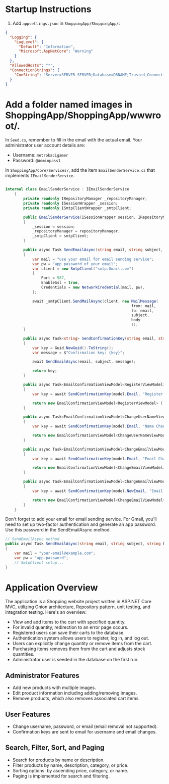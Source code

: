 # Startup Instructions

1. Add `appsettings.json` in `ShoppingApp/ShoppingApp/`:

```json
{
  "Logging": {
    "LogLevel": {
      "Default": "Information",
      "Microsoft.AspNetCore": "Warning"
    }
  },
  "AllowedHosts": "*",
  "ConnectionStrings": {
    "ConString": "Server=SERVER-SERVER;Database=DBNAME;Trusted_Connection=True; Encrypt=False"
  }
}
````
# Add a folder named images in ShoppingApp/ShoppingApp/wwwroot/.

In `Seed.cs`, remember to fill in the email with the actual email. Your administrator user account details are:

- Username: `metrokacigamer`
- Password: `@Adminpass1`

In `ShoppingApp/Core/Services/`, add the item `EmailSenderService.cs` that implements `IEmailSenderService`.

```csharp

internal class EmailSenderService : IEmailSenderService
	{
		private readonly IRepositoryManager _repositoryManager;
		private readonly ISessionWrapper _session;
		private readonly ISmtpClientWrapper _smtpClient;

		public EmailSenderService(ISessionWrapper session, IRepositoryManager repositoryManager, ISmtpClientWrapper smtpClient)
		{
			_session = session;
			_repositoryManager = repositoryManager;
			_smtpClient = smtpClient;
		}

		public async Task SendEmailAsync(string email, string subject, string body)
		{
			var mail = "use your email for email sending service";
			var pw = "app password of your email";
			var client = new SmtpClient("smtp.Gmail.com")
			{
				Port = 587,
				EnableSsl = true,
				Credentials = new NetworkCredential(mail, pw),
			};

			await _smtpClient.SendMailAsync(client, new MailMessage(
														from: mail,
														to: email,
														subject,
														body
														));
		}

		public async Task<string> SendConfirmationKey(string email, string subject)
		{
			var key = Guid.NewGuid().ToString();
			var message = $"Confirmation key: {key}";

			await SendEmailAsync(email, subject, message);

			return key;
		}

		public async Task<EmailConfirmationViewModel<RegisterViewModel>> SendRegisterConfirmationEmail(RegisterViewModel model)
		{
			var key = await SendConfirmationKey(model.Email, "Register confirmation");

			return new EmailConfirmationViewModel<RegisterViewModel> { Key = key, Model = model };
		}

		public async Task<EmailConfirmationViewModel<ChangeUserNameViewModel>> SendNameChangeConfirmationEmail(ChangeUserNameViewModel model)
		{
			var key = await SendConfirmationKey(model.Email, "Name Change confirmation");

			return new EmailConfirmationViewModel<ChangeUserNameViewModel> { Key = key, Model = model };
		}

		public async Task<EmailConfirmationViewModel<ChangeEmailViewModel>> SendEmailRemovalConfirmationEmail(ChangeEmailViewModel model)
		{
			var key = await SendConfirmationKey(model.Email, "Email Change confirmation");

			return new EmailConfirmationViewModel<ChangeEmailViewModel> { Key = key, Model = model };
		}

		public async Task<EmailConfirmationViewModel<ChangeEmailViewModel>> SendEmailChangeConfirmationEmail(ChangeEmailViewModel model)
		{
			var key = await SendConfirmationKey(model.NewEmail, "Email Change confirmation");

			return new EmailConfirmationViewModel<ChangeEmailViewModel> { Key = key, Model = model };
		}
	}
```
Don't forget to add your email for email sending service. For Gmail, you'll need to set up two-factor authentication and generate an app password. Use this password in the SendEmailAsync method.

```csharp
// SendEmailAsync method
public async Task SendEmailAsync(string email, string subject, string body)
{
    var mail = "your-email@example.com";
    var pw = "app-password";
    // SmtpClient setup...
}
```
# Application Overview

The application is a Shopping website project written in ASP.NET Core MVC, utilizing Onion architecture, Repository pattern, unit testing, and integration testing. Here's an overview:

- View and add items to the cart with specified quantity.
- For invalid quantity, redirection to an error page occurs.
- Registered users can save their carts to the database.
- Authentication system allows users to register, log in, and log out.
- Users can explicitly change quantity or remove items from the cart.
- Purchasing items removes them from the cart and adjusts stock quantities.
- Administrator user is seeded in the database on the first run.

## Administrator Features

- Add new products with multiple images.
- Edit product information including adding/removing images.
- Remove products, which also removes associated cart items.

## User Features

- Change username, password, or email (email removal not supported).
- Confirmation keys are sent to email for username and email changes.

## Search, Filter, Sort, and Paging

- Search for products by name or description.
- Filter products by name, description, category, or price.
- Sorting options: by ascending price, category, or name.
- Paging is implemented for search and filtering.